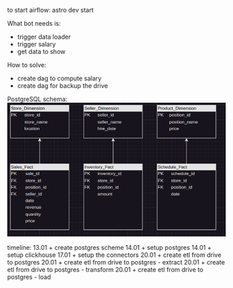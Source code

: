 to start airflow:
astro dev start

What bot needs is:
- trigger data loader
- trigger salary 
- get data to show

How to solve:
- create dag to compute salary
- create dag for backup the drive

PostgreSQL schema:
![alt text](image.png)

timeline:
13.01 + create postgres scheme 
14.01 + setup postgres
14.01 + setup clickhouse
17.01 + setup the connectors
20.01 + create etl from drive to postgres
20.01 + create etl from drive to postgres - extract
20.01 + create etl from drive to postgres - transform
20.01 + create etl from drive to postgres - load
